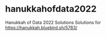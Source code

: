 # hanukkahofdata2022
Hanukkah of Data 2022 Solutions
Solutions for https://hanukkah.bluebird.sh/5783/

